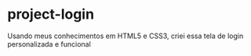 # project-login
 Usando meus conhecimentos em HTML5 e CSS3, criei essa tela de login personalizada e funcional
